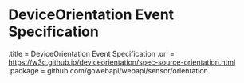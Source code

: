 # DeviceOrientation Event Specification

.title = DeviceOrientation Event Specification
.url = <https://w3c.github.io/deviceorientation/spec-source-orientation.html>
.package = github.com/gowebapi/webapi/sensor/orientation
